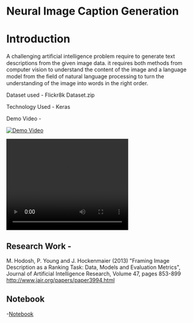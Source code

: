 # Neural Image Caption Generation


# Introduction

A challenging artiﬁcial intelligence problem require to generate text descriptions from the given image data. it requires both methods from computer vision to understand the content of the image and a language model from the ﬁeld of natural language processing to turn the understanding of the image into words in the right order.


Dataset used - Flickr8k Dataset.zip

Technology Used - Keras


Demo Video -

[![Demo Video]({image-url})]({https://github.com/Amir22010/NLP_Deep_Learning/blob/master/Image_Captioning_NLP_VISION/output.mp4} "Demo Video")

<video width="320" height="240" controls>
  <source src="https://github.com/Amir22010/NLP_Deep_Learning/blob/master/Image_Captioning_NLP_VISION/output.mp4" type="video/mp4">
</video>

## Research Work - 

M. Hodosh, P. Young and J. Hockenmaier (2013) "Framing Image Description as a Ranking Task: Data, Models and Evaluation Metrics", Journal of Artificial Intelligence Research, Volume 47, pages 853-899 http://www.jair.org/papers/paper3994.html


## Notebook

-[Notebook](https://colab.research.google.com/drive/1AktjrHxGqkm9oelQtJO-NUttAO1LE0ga#scrollTo=L8TytTSQkZSo)
